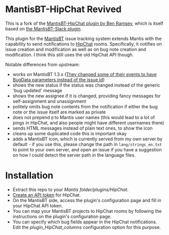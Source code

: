 MantisBT-HipChat Revived
========================

This is a fork of the [MantisBT-HipChat plugin by Ben Ramsey](https://github.com/ramsey/MantisBT-HipChat), which is itself
based on [the MantisBT-Slack plugin](https://github.com/mantisbt-plugins/Slack).

This plugin for the [MantisBT](http://www.mantisbt.org/) issue tracking system extends Mantis with the capability to
send notifications to [HipChat](https://www.hipchat.com/) rooms. Specifically, it notifies on issue creation and
modification as well as on bug note creation and modification. I think this still uses the old HipChat API though.

Notable differences from upstream:

 * works on MantisBT 1.3.x ([They changed some of their events to have BugData parameters instead of the issue id](https://www.mantisbt.org/docs/master-1.3.x/en-US/Developers_Guide/html/dev.eventref.bug.action.html))
 * shows the new status if the status was changed instead of the generic 'bug updated' message
 * shows the new assignee if it is changed, providing fancy messages for self-assignment and unassignment
 * politely omits bug note contents from the notification if either the bug note or the issue itself are marked as private
 * does not prepend `@` to Mantis user names (this would lead to a lot of pings in HipChat, and also people might have different usernames there)
 * sends HTML messages instead of plain text ones, to show the icon
 * cleans up some duplicated code this is important okay
 * adds a MantisBT icon, which is currently served from my own server by default - if you use this, please change the path
    in `lang/strings_en.txt` to point to your own server, and open an issue if you have a suggestion on how I could detect
    the server path in the language files.

# Installation
* Extract this repo to your *Mantis folder/plugins/HipChat*.
* [Create an API token](https://www.hipchat.com/admin/api) for HipChat.
* On the MantisBT side, access the plugin's configuration page and fill in your HipChat API token.
* You can map your MantisBT projects to HipChat rooms by following the instructions on the plugin's configuration page.
* You can specify which bug fields appear in the HipChat notifications. Edit the *plugin_HipChat_columns* configuration option for this purpose.

